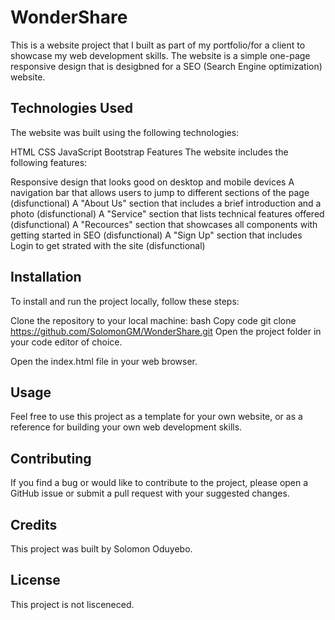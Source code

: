# **WonderShare**

This is a website project that I built as part of my portfolio/for a client to showcase my web development skills. The website is a simple one-page responsive design that is desigbned for a SEO (Search Engine optimization) website.

## Technologies Used
The website was built using the following technologies:

HTML
CSS
JavaScript
Bootstrap
Features
The website includes the following features:

Responsive design that looks good on desktop and mobile devices
A navigation bar that allows users to jump to different sections of the page (disfunctional)
A "About Us" section that includes a brief introduction and a photo (disfunctional)
A "Service" section that lists technical features offered (disfunctional)
A "Recources" section that showcases all components with getting started in SEO (disfunctional)
A "Sign Up" section that includes Login to get strated with the site (disfunctional)

## Installation
To install and run the project locally, follow these steps:

Clone the repository to your local machine:
bash
Copy code
git clone https://github.com/SolomonGM/WonderShare.git
Open the project folder in your code editor of choice.

Open the index.html file in your web browser.

## Usage
Feel free to use this project as a template for your own website, or as a reference for building your own web development skills.

## Contributing
If you find a bug or would like to contribute to the project, please open a GitHub issue or submit a pull request with your suggested changes.

## Credits
This project was built by Solomon Oduyebo.

## License
This project is not lisceneced. 
